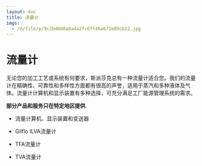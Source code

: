 ```yaml
---
layout: doc
title: 流量计
imgs:
  - /d/file/p/9c2bd080a8a4a2fc6ff46a671e89cb12.jpg
---
```


# 流量计

无论您的加工工艺或系统有何要求，斯派莎克总有一种流量计适合您。我们的流量计在精确性、可靠性和多样性方面都有很高的声誉，适用于蒸汽和多种液体及气体。流量计计算机和显示装置有多种选择，可充分满足工厂能源管理系统的需求。

**部分产品和服务只在特定地区提供.**

- 流量计算机、显示装置和变送器

- Gilflo ILVA流量计

- TFA流量计

- TVA流量计
